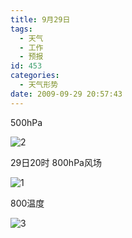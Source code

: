 ```yaml
---
title: 9月29日
tags:
  - 天气
  - 工作
  - 预报
id: 453
categories:
  - 天气形势
date: 2009-09-29 20:57:43
---
```


500hPa

![2](http://goodlike.heliohost.org/blog/wp-content/uploads/2009/09/25.bmp "2")

29日20时 800hPa风场

![1](http://goodlike.heliohost.org/blog/wp-content/uploads/2009/09/15.bmp "1")

800温度

![3](http://goodlike.heliohost.org/blog/wp-content/uploads/2009/09/35.bmp "3")